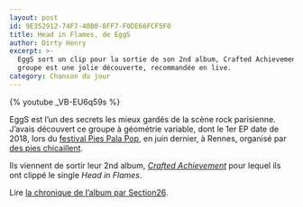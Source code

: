 ```yaml
---
layout: post
id: 9E352912-74F7-40B0-8FF7-F0DE66FCF5F0
title: Head in Flames, de EggS
author: Dirty Henry
excerpt: >-
  EggS sort un clip pour la sortie de son 2nd album, Crafted Achievement. Le
  groupe est une jolie découverte, recommandée en live.
category: Chanson du jour
---
```


{% youtube _VB-EU6q59s %}

EggS est l’un des secrets les mieux gardés de la scène rock parisienne. J’avais
découvert ce groupe à géométrie variable, dont le 1er EP date de 2018, lors du
[festival Pies Pala Pop](https://www.despieschicaillent.com/festival/pies-pala-pop-2024/),
en juin dernier, à Rennes, organisé par
[des pies chicaillent](https://www.despieschicaillent.com/).

Ils viennent de sortir leur 2nd album,
[_Crafted Achievement_](https://howlinbananarecords.bandcamp.com/album/crafted-achievement)
pour lequel ils ont clippé le single _Head in Flames_.

Lire
[la chronique de l’album par Section26](https://section-26.fr/eggs-crafted-achievement-howlin-banana-records-prefect-records/).
